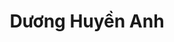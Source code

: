 ---
title: Dương Huyền Anh
layout: hosohocsinh
birthday: '2003-08-27'
categories: hoso
fbcomments: true
tc: active
hs: active
avatar: huyenanh.jpg
permalink: /hoso/huyenanh.html
phone: 0944436158
address: Kim Bảng - Hà Nam
shortname: Siêu cấp đẹp trai Huyền Anh
facebook: huyenanh.yuki.98
instagram: huyenanh.2708
---